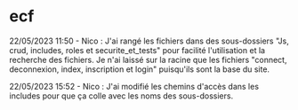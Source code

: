 # ecf 
22/05/2023 11:50 - Nico : J'ai rangé les fichiers dans des sous-dossiers "Js, crud, includes, roles et securite_et_tests" pour facilité l'utilisation et la recherche des fichiers. 
Je n'ai laissé sur la racine que les fichiers "connect, deconnexion, index, inscription et login" puisqu'ils sont la base du site.

22/05/2023 15:52 - Nico : J'ai modifié les chemins d'accès dans les includes pour que ça colle avec les noms des sous-dossiers.